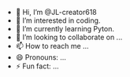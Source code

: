 - 👋 Hi, I’m @JL-creator618
- 👀 I’m interested in coding.
- 🌱 I’m currently learning Pyton.
- 💞️ I’m looking to collaborate on ...
- 📫 How to reach me ...
- 😄 Pronouns: ...
- ⚡ Fun fact: ...

<!---
JL-creator618/JL-creator618 is a ✨ special ✨ repository because its `README.md` (this file) appears on your GitHub profile.
You can click the Preview link to take a look at your changes.
--->
